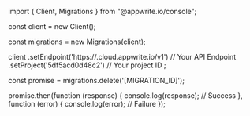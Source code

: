 import { Client, Migrations } from "@appwrite.io/console";

const client = new Client();

const migrations = new Migrations(client);

client
    .setEndpoint('https://<REGION>.cloud.appwrite.io/v1') // Your API Endpoint
    .setProject('5df5acd0d48c2') // Your project ID
;

const promise = migrations.delete('[MIGRATION_ID]');

promise.then(function (response) {
    console.log(response); // Success
}, function (error) {
    console.log(error); // Failure
});